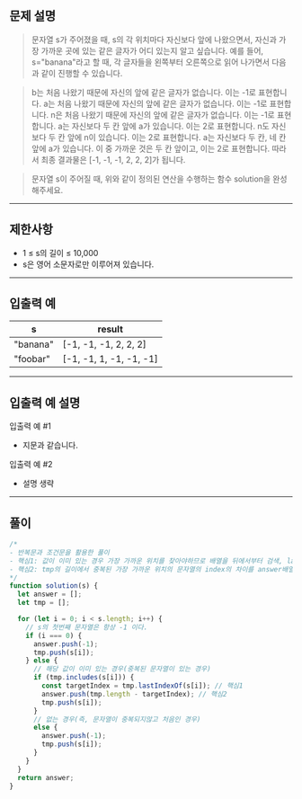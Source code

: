 ## 문제 설명

> 문자열 s가 주어졌을 때, s의 각 위치마다 자신보다 앞에 나왔으면서, 자신과 가장 가까운 곳에 있는 같은 글자가 어디 있는지 알고 싶습니다.
> 예를 들어, s="banana"라고 할 때, 각 글자들을 왼쪽부터 오른쪽으로 읽어 나가면서 다음과 같이 진행할 수 있습니다.

> b는 처음 나왔기 때문에 자신의 앞에 같은 글자가 없습니다. 이는 -1로 표현합니다.
> a는 처음 나왔기 때문에 자신의 앞에 같은 글자가 없습니다. 이는 -1로 표현합니다.
> n은 처음 나왔기 때문에 자신의 앞에 같은 글자가 없습니다. 이는 -1로 표현합니다.
> a는 자신보다 두 칸 앞에 a가 있습니다. 이는 2로 표현합니다.
> n도 자신보다 두 칸 앞에 n이 있습니다. 이는 2로 표현합니다.
> a는 자신보다 두 칸, 네 칸 앞에 a가 있습니다. 이 중 가까운 것은 두 칸 앞이고, 이는 2로 표현합니다.
> 따라서 최종 결과물은 [-1, -1, -1, 2, 2, 2]가 됩니다.

> 문자열 s이 주어질 때, 위와 같이 정의된 연산을 수행하는 함수 solution을 완성해주세요.

<hr />

## 제한사항

- 1 ≤ s의 길이 ≤ 10,000
- s은 영어 소문자로만 이루어져 있습니다.

<hr />

## 입출력 예

| s        | result                  |
| -------- | ----------------------- |
| "banana" | [-1, -1, -1, 2, 2, 2]   |
| "foobar" | [-1, -1, 1, -1, -1, -1] |

<hr />

## 입출력 예 설명

입출력 예 #1

- 지문과 같습니다.

입출력 예 #2

- 설명 생략

<hr />

## 풀이

```javascript
/*
- 반복문과 조건문을 활용한 풀이
- 핵심1: 값이 이미 있는 경우 가장 가까운 위치를 찾아야하므로 배열을 뒤에서부터 검색, lastIndexOf를 활용
- 핵심2: tmp의 길이에서 중복된 가장 가까운 위치의 문자열의 index의 차이를 answer배열에 넣어준다
*/
function solution(s) {
  let answer = [];
  let tmp = [];

  for (let i = 0; i < s.length; i++) {
    // s의 첫번째 문자열은 항상 -1 이다.
    if (i === 0) {
      answer.push(-1);
      tmp.push(s[i]);
    } else {
      // 해당 값이 이미 있는 경우(중복된 문자열이 있는 경우)
      if (tmp.includes(s[i])) {
        const targetIndex = tmp.lastIndexOf(s[i]); // 핵심1
        answer.push(tmp.length - targetIndex); // 핵심2
        tmp.push(s[i]);
      }
      // 없는 경우(즉, 문자열이 중복되지않고 처음인 경우)
      else {
        answer.push(-1);
        tmp.push(s[i]);
      }
    }
  }
  return answer;
}
```
